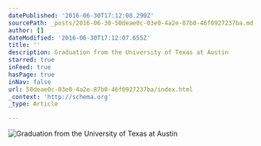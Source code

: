 ```yaml
---
datePublished: '2016-06-30T17:12:08.290Z'
sourcePath: _posts/2016-06-30-50deae0c-03e0-4a2e-87b0-46f0927237ba.md
author: []
dateModified: '2016-06-30T17:12:07.655Z'
title: ''
description: Graduation from the University of Texas at Austin
starred: true
inFeed: true
hasPage: true
inNav: false
url: 50deae0c-03e0-4a2e-87b0-46f0927237ba/index.html
_context: 'http://schema.org'
_type: Article

---
```

![Graduation from the University of Texas at Austin](https://the-grid-user-content.s3-us-west-2.amazonaws.com/ae397731-985f-43c3-a697-259ca2ce6d3e.jpg)
